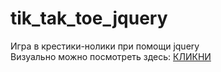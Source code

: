 # tik_tak_toe_jquery
Игра в крестики-нолики при помощи jquery  
Визуально можно посмотреть здесь: [КЛИКНИ](https://codepen.io/olegtut131/pen/jOzyvEx "Ссылка на визуальный варинт")

